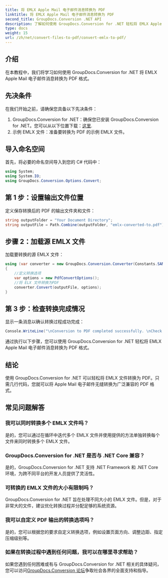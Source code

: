 ```yaml
---
title: 将 EMLX Apple Mail 电子邮件消息转换为 PDF
linktitle: 将 EMLX Apple Mail 电子邮件消息转换为 PDF
second_title: GroupDocs.Conversion .NET API
description: 了解如何使用 GroupDocs.Conversion for .NET 轻松将 EMLX Apple Mail 电子邮件消息转换为 PDF。简化您的文档管理任务。
type: docs
weight: 15
url: /zh/net/convert-files-to-pdf/convert-emlx-to-pdf/
---
```

## 介绍
在本教程中，我们将学习如何使用 GroupDocs.Conversion for .NET 将 EMLX Apple Mail 电子邮件消息转换为 PDF 格式。
## 先决条件
在我们开始之前，请确保您具备以下先决条件：
1.  GroupDocs.Conversion for .NET：确保您已安装 GroupDocs.Conversion for .NET。您可以从以下位置下载：[这里](https://releases.groupdocs.com/conversion/net/).
2. 示例 EMLX 文件：准备要转换为 PDF 的示例 EMLX 文件。

## 导入命名空间
首先，将必要的命名空间导入到您的 C# 代码中：
```csharp
using System;
using System.IO;
using GroupDocs.Conversion.Options.Convert;
```
## 第 1 步：设置输出文件位置
定义保存转换后的 PDF 的输出文件夹和文件：
```csharp
string outputFolder = "Your Document Directory";
string outputFile = Path.Combine(outputFolder, "emlx-converted-to.pdf");
```
## 步骤 2：加载源 EMLX 文件
加载要转换的源 EMLX 文件：
```csharp
using (var converter = new GroupDocs.Conversion.Converter(Constants.SAMPLE_EMLX))
{
    //定义转换选项
    var options = new PdfConvertOptions();
    //将 ELX 文件转换为PDF
    converter.Convert(outputFile, options);
}
```
## 第 3 步：检查转换完成情况
显示一条消息以确认转换过程成功完成：
```csharp
Console.WriteLine("\nConversion to PDF completed successfully. \nCheck output in {0}", outputFolder);
```
通过执行以下步骤，您可以使用 GroupDocs.Conversion for .NET 轻松将 EMLX Apple Mail 电子邮件消息转换为 PDF 格式。

## 结论
使用 GroupDocs.Conversion for .NET 可以轻松将 EMLX 文件转换为 PDF。只需几行代码，您就可以将 Apple Mail 电子邮件无缝转换为广泛兼容的 PDF 格式。
## 常见问题解答
### 我可以同时转换多个 EMLX 文件吗？
是的，您可以通过在循环中迭代多个 EMLX 文件并使用提供的方法单独转换每个文件来同时转换多个 EMLX 文件。
### GroupDocs.Conversion for .NET 是否与 .NET Core 兼容？
是的，GroupDocs.Conversion for .NET 支持 .NET Framework 和 .NET Core 环境，为跨不同平台的开发人员提供了灵活性。
### 可转换的 EMLX 文件的大小有限制吗？
GroupDocs.Conversion for .NET 旨在处理不同大小的 EMLX 文件。但是，对于非常大的文件，建议优化转换过程并分配足够的系统资源。
### 我可以自定义 PDF 输出的转换选项吗？
是的，您可以根据您的要求自定义转换选项，例如设置页面方向、调整边距、指定压缩级别等。
### 如果在转换过程中遇到任何问题，我可以在哪里寻求帮助？
如果您遇到任何困难或有与 GroupDocs.Conversion for .NET 相关的具体疑问，您可以访问[GroupDocs.Conversion 论坛](https://forum.groupdocs.com/c/conversion/11)争取社会各界的全面支持和指导。
